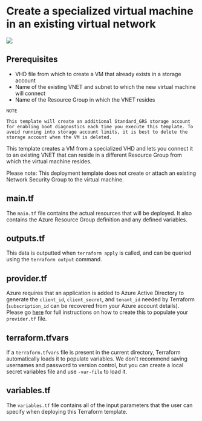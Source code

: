 # Create a specialized virtual machine in an existing virtual network

<a href="http://armviz.io/#/?load=https%3A%2F%2Fraw.githubusercontent.com%2FAzure%2Fazure-quickstart-templates%2Fmaster%2F201-vm-specialized-vhd-existing-vnet%2Fazuredeploy.json" target="_blank">
    <img src="http://armviz.io/visualizebutton.png"/>
</a>

## Prerequisites

- VHD file from which to create a VM that already exists in a storage account
- Name of the existing VNET and subnet to which the new virtual machine will connect
- Name of the Resource Group in which the VNET resides

```
NOTE

This template will create an additional Standard_GRS storage account for enabling boot diagnostics each time you execute this template. To avoid running into storage account limits, it is best to delete the storage account when the VM is deleted.
```

This template creates a VM from a specialized VHD and lets you connect it to an existing VNET that can reside in a different Resource Group from which the virtual machine resides.

Please note: This deployment template does not create or attach an existing Network Security Group to the virtual machine. 

## main.tf
The `main.tf` file contains the actual resources that will be deployed. It also contains the Azure Resource Group definition and any defined variables. 

## outputs.tf
This data is outputted when `terraform apply` is called, and can be queried using the `terraform output` command.

## provider.tf
Azure requires that an application is added to Azure Active Directory to generate the `client_id`, `client_secret`, and `tenant_id` needed by Terraform (`subscription_id` can be recovered from your Azure account details). Please go [here](https://www.terraform.io/docs/providers/azurerm/) for full instructions on how to create this to populate your `provider.tf` file.

## terraform.tfvars
If a `terraform.tfvars` file is present in the current directory, Terraform automatically loads it to populate variables. We don't recommend saving usernames and password to version control, but you can create a local secret variables file and use `-var-file` to load it.

## variables.tf
The `variables.tf` file contains all of the input parameters that the user can specify when deploying this Terraform template.
